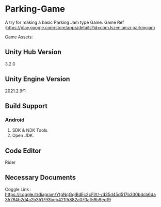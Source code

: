 # Parking-Game
A try for making a basic Parking Jam type Game. Game Ref :https://play.google.com/store/apps/details?id=com.lszenlamzr.parkingjam

Game Assets:


## Unity Hub Version
3.2.0

## Unity Engine Version
2021.2.9f1

## Build Support
### Android
   1. SDK & NDK Tools.
   2. Open JDK.


## Code Editor
Rider

## Necessary Documents
Coggle Link : https://coggle.it/diagram/YtgNqGqIBdEc2cFl/t/-/d35d45d517b330bdcb6da35784b2d4a2b351793beb421f5882a070af59b9edf9

